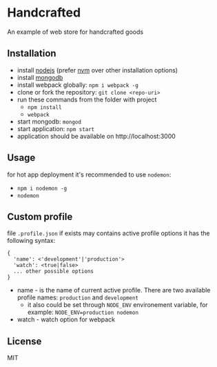 # Handcrafted
An example of web store for handcrafted goods
## Installation
- install [nodejs](https://nodejs.org/en/) (prefer [nvm](https://github.com/creationix/nvm) over other installation options)
- install [mongodb](https://www.mongodb.com/)
- install webpack globally: `npm i webpack -g`
- clone or fork the repository: `git clone <repo-uri>`
- run these commands from the folder with project
    - `npm install`
    - `webpack`
- start mongodb: `mongod`
- start application: `npm start`
- application should be available on http://localhost:3000

 
## Usage
for hot app deployment it's recommended to use `nodemon`:
- `npm i nodemon -g`
- `nodemon`

## Custom profile
file `.profile.json` if exists may contains active profile options
it has the following syntax:
```
{
  'name': <'development'|'production'>
  'watch': <true|false>
  ... other possible options
}
```
- name - is the name of current active profile. There are two available profile names: `production` and `development`
    - it also could be set through `NODE_ENV` environement variable, for example: `NODE_ENV=production nodemon`
- watch - watch option for webpack

## License
MIT